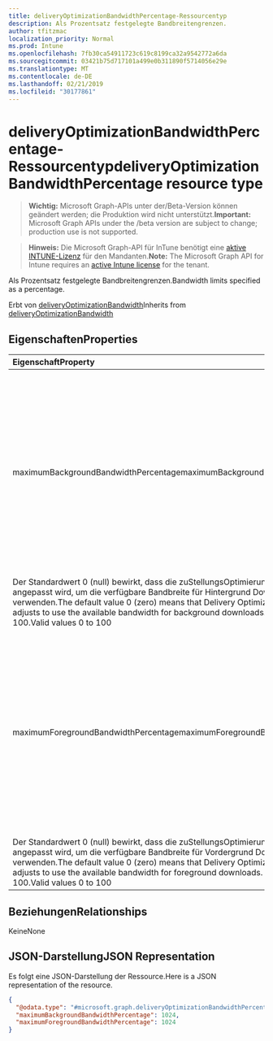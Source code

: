 ```yaml
---
title: deliveryOptimizationBandwidthPercentage-Ressourcentyp
description: Als Prozentsatz festgelegte Bandbreitengrenzen.
author: tfitzmac
localization_priority: Normal
ms.prod: Intune
ms.openlocfilehash: 7fb30ca54911723c619c8199ca32a9542772a6da
ms.sourcegitcommit: 03421b75d717101a499e0b311890f5714056e29e
ms.translationtype: MT
ms.contentlocale: de-DE
ms.lasthandoff: 02/21/2019
ms.locfileid: "30177861"
---
```

# <a name="deliveryoptimizationbandwidthpercentage-resource-type"></a><span data-ttu-id="3ed00-103">deliveryOptimizationBandwidthPercentage-Ressourcentyp</span><span class="sxs-lookup"><span data-stu-id="3ed00-103">deliveryOptimizationBandwidthPercentage resource type</span></span>

> <span data-ttu-id="3ed00-104">**Wichtig:** Microsoft Graph-APIs unter der/Beta-Version können geändert werden; die Produktion wird nicht unterstützt.</span><span class="sxs-lookup"><span data-stu-id="3ed00-104">**Important:** Microsoft Graph APIs under the /beta version are subject to change; production use is not supported.</span></span>

> <span data-ttu-id="3ed00-105">**Hinweis:** Die Microsoft Graph-API für InTune benötigt eine [aktive INTUNE-Lizenz](https://go.microsoft.com/fwlink/?linkid=839381) für den Mandanten.</span><span class="sxs-lookup"><span data-stu-id="3ed00-105">**Note:** The Microsoft Graph API for Intune requires an [active Intune license](https://go.microsoft.com/fwlink/?linkid=839381) for the tenant.</span></span>

<span data-ttu-id="3ed00-106">Als Prozentsatz festgelegte Bandbreitengrenzen.</span><span class="sxs-lookup"><span data-stu-id="3ed00-106">Bandwidth limits specified as a percentage.</span></span>


<span data-ttu-id="3ed00-107">Erbt von [deliveryOptimizationBandwidth](../resources/intune-deviceconfig-deliveryoptimizationbandwidth.md)</span><span class="sxs-lookup"><span data-stu-id="3ed00-107">Inherits from [deliveryOptimizationBandwidth](../resources/intune-deviceconfig-deliveryoptimizationbandwidth.md)</span></span>

## <a name="properties"></a><span data-ttu-id="3ed00-108">Eigenschaften</span><span class="sxs-lookup"><span data-stu-id="3ed00-108">Properties</span></span>
|<span data-ttu-id="3ed00-109">Eigenschaft</span><span class="sxs-lookup"><span data-stu-id="3ed00-109">Property</span></span>|<span data-ttu-id="3ed00-110">Typ</span><span class="sxs-lookup"><span data-stu-id="3ed00-110">Type</span></span>|<span data-ttu-id="3ed00-111">Beschreibung</span><span class="sxs-lookup"><span data-stu-id="3ed00-111">Description</span></span>|
|:---|:---|:---|
|<span data-ttu-id="3ed00-112">maximumBackgroundBandwidthPercentage</span><span class="sxs-lookup"><span data-stu-id="3ed00-112">maximumBackgroundBandwidthPercentage</span></span>|<span data-ttu-id="3ed00-113">Int32</span><span class="sxs-lookup"><span data-stu-id="3ed00-113">Int32</span></span>|<span data-ttu-id="3ed00-114">Gibt die maximale Bandbreite des Hintergrund Downloads an, die von der BereitstellungsOptimierung für alle gleichzeitigen Download Aktivitäten als Prozentsatz der verfügbaren Download Bandbreite (0-100) verwendet wird.</span><span class="sxs-lookup"><span data-stu-id="3ed00-114">Specifies the maximum background download bandwidth that Delivery Optimization uses across all concurrent download activities as a percentage of available download bandwidth (0-100).</span></span> <span data-ttu-id="3ed00-115">Gültige Werte: 0 bis 100.</span><span class="sxs-lookup"><span data-stu-id="3ed00-115">Valid values 0 to 100</span></span>
<span data-ttu-id="3ed00-116">Der Standardwert 0 (null) bewirkt, dass die zuStellungsOptimierung dynamisch angepasst wird, um die verfügbare Bandbreite für Hintergrund Downloads zu verwenden.</span><span class="sxs-lookup"><span data-stu-id="3ed00-116">The default value 0 (zero) means that Delivery Optimization dynamically adjusts to use the available bandwidth for background downloads.</span></span> <span data-ttu-id="3ed00-117">Gültige Werte: 0 bis 100.</span><span class="sxs-lookup"><span data-stu-id="3ed00-117">Valid values 0 to 100</span></span>|
|<span data-ttu-id="3ed00-118">maximumForegroundBandwidthPercentage</span><span class="sxs-lookup"><span data-stu-id="3ed00-118">maximumForegroundBandwidthPercentage</span></span>|<span data-ttu-id="3ed00-119">Int32</span><span class="sxs-lookup"><span data-stu-id="3ed00-119">Int32</span></span>|<span data-ttu-id="3ed00-120">Gibt die maximale Bandbreite für den Vordergrund Download an, die von der BereitstellungsOptimierung für alle gleichzeitigen Download Aktivitäten als Prozentsatz der verfügbaren Download Bandbreite verwendet wird (0-100)</span><span class="sxs-lookup"><span data-stu-id="3ed00-120">Specifies the maximum foreground download bandwidth that Delivery Optimization uses across all concurrent download activities as a percentage of available download bandwidth (0-100).</span></span> <span data-ttu-id="3ed00-121">Gültige Werte: 0 bis 100.</span><span class="sxs-lookup"><span data-stu-id="3ed00-121">Valid values 0 to 100</span></span>
<span data-ttu-id="3ed00-122">Der Standardwert 0 (null) bewirkt, dass die zuStellungsOptimierung dynamisch angepasst wird, um die verfügbare Bandbreite für Vordergrund Downloads zu verwenden.</span><span class="sxs-lookup"><span data-stu-id="3ed00-122">The default value 0 (zero) means that Delivery Optimization dynamically adjusts to use the available bandwidth for foreground downloads.</span></span> <span data-ttu-id="3ed00-123">Gültige Werte: 0 bis 100.</span><span class="sxs-lookup"><span data-stu-id="3ed00-123">Valid values 0 to 100</span></span>|

## <a name="relationships"></a><span data-ttu-id="3ed00-124">Beziehungen</span><span class="sxs-lookup"><span data-stu-id="3ed00-124">Relationships</span></span>
<span data-ttu-id="3ed00-125">Keine</span><span class="sxs-lookup"><span data-stu-id="3ed00-125">None</span></span>

## <a name="json-representation"></a><span data-ttu-id="3ed00-126">JSON-Darstellung</span><span class="sxs-lookup"><span data-stu-id="3ed00-126">JSON Representation</span></span>
<span data-ttu-id="3ed00-127">Es folgt eine JSON-Darstellung der Ressource.</span><span class="sxs-lookup"><span data-stu-id="3ed00-127">Here is a JSON representation of the resource.</span></span>
<!-- {
  "blockType": "resource",
  "@odata.type": "microsoft.graph.deliveryOptimizationBandwidthPercentage"
}
-->
``` json
{
  "@odata.type": "#microsoft.graph.deliveryOptimizationBandwidthPercentage",
  "maximumBackgroundBandwidthPercentage": 1024,
  "maximumForegroundBandwidthPercentage": 1024
}
```




